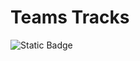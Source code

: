 # Teams Tracks
![Static Badge](https://img.shields.io/badge/:badgeContent?style=for-the-badge&logo=spotify&labelColor=%231ED760&color=%23000000)